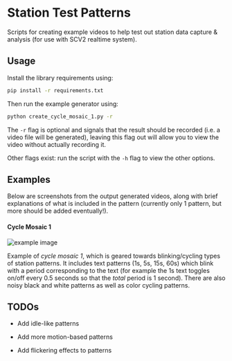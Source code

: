 # Station Test Patterns

Scripts for creating example videos to help test out station data capture & analysis (for use with SCV2 realtime system).

## Usage

Install the library requirements using:

```bash
pip install -r requirements.txt
```

Then run the example generator using:

```bash
python create_cycle_mosaic_1.py -r
```

The `-r` flag is optional and signals that the result should be recorded (i.e. a video file will be generated), leaving this flag out will allow you to view the video without actually recording it.

Other flags exist: run the script with the `-h` flag to view the other options.



## Examples

Below are screenshots from the output generated videos, along with brief explanations of what is included in the pattern (currently only 1 pattern, but more should be added eventually!).

#### Cycle Mosaic 1

<img title="" src="file:///home/wrk/Desktop/video_activity/station_example_video_creator/screenshots/cycle_mosaic_1.jpg" alt="example image" data-align="center">

Example of *cycle mosaic 1*, which is geared towards blinking/cycling types of station patterns. It includes text patterns (1s, 5s, 15s, 60s) which blink with a period corresponding to the text (for example the 1s text toggles on/off every 0.5 seconds so that the *total* period is 1 second). There are also noisy black and white patterns as well as color cycling patterns.



## TODOs

- Add idle-like patterns

- Add more motion-based patterns

- Add flickering effects to patterns
